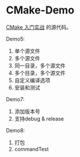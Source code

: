 <!--
 * @Description: 
* @Copyright(c) 2019 enst.org.cn. All rights reserved.
 * @version: 1.0.0.1
* @Filename:
 * @Author: lihualong
 * @Date: 2019-09-20 10:32:20
 * @LastEditors: lihualong
 * @LastEditTime: 2019-09-25 15:51:43
 -->

CMake-Demo
=====

[CMake 入门实战](http://hahack.com/codes/cmake) 的源代码。

Demo5: 
1. 单个源文件
2. 多个源文件
3. 同一目录，多个源文件
4. 多个目录，多个源文件
5. 自定义编译选项
6. 安装和测试

Demo7:
1. 添加版本号
2. 支持debug & release

Demo8:
1. 打包
2. commandTest